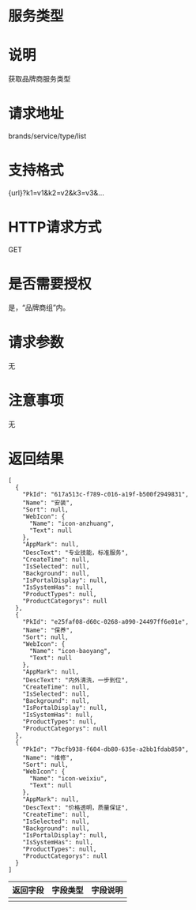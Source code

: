 # 服务类型

# 说明

获取品牌商服务类型

# 请求地址

brands/service/type/list

# 支持格式

{url}?k1=v1&k2=v2&k3=v3&...

# HTTP请求方式

GET

# 是否需要授权

是，“品牌商组”内。

# 请求参数

无

# 注意事项

无

# 返回结果

```
[
  {
    "PkId": "617a513c-f789-c016-a19f-b500f2949831",
    "Name": "安装",
    "Sort": null,
    "WebIcon": {
      "Name": "icon-anzhuang",
      "Text": null
    },
    "AppMark": null,
    "DescText": "专业技能，标准服务",
    "CreateTime": null,
    "IsSelected": null,
    "Background": null,
    "IsPortalDisplay": null,
    "IsSystemHas": null,
    "ProductTypes": null,
    "ProductCategorys": null
  },
  {
    "PkId": "e25faf08-d60c-0268-a090-24497ff6e01e",
    "Name": "保养",
    "Sort": null,
    "WebIcon": {
      "Name": "icon-baoyang",
      "Text": null
    },
    "AppMark": null,
    "DescText": "内外清洗，一步到位",
    "CreateTime": null,
    "IsSelected": null,
    "Background": null,
    "IsPortalDisplay": null,
    "IsSystemHas": null,
    "ProductTypes": null,
    "ProductCategorys": null
  },
  {
    "PkId": "7bcfb938-f604-db80-635e-a2bb1fdab850",
    "Name": "维修",
    "Sort": null,
    "WebIcon": {
      "Name": "icon-weixiu",
      "Text": null
    },
    "AppMark": null,
    "DescText": "价格透明，质量保证",
    "CreateTime": null,
    "IsSelected": null,
    "Background": null,
    "IsPortalDisplay": null,
    "IsSystemHas": null,
    "ProductTypes": null,
    "ProductCategorys": null
  }
]
```

| 返回字段 | 字段类型 | 字段说明 |
| :--- | :--- | :--- |
|  |  |  |



